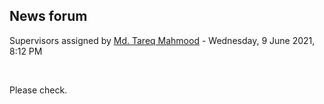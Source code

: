 <h2>News forum</h2><a href="https://moodle.cse.buet.ac.bd/user/view.php?id=1767&course=570"></a>
Supervisors assigned
by <a href="https://moodle.cse.buet.ac.bd/user/view.php?id=1767&course=570">Md. Tareq Mahmood</a> - Wednesday, 9 June 2021, 8:12 PM


 

Please check. 






